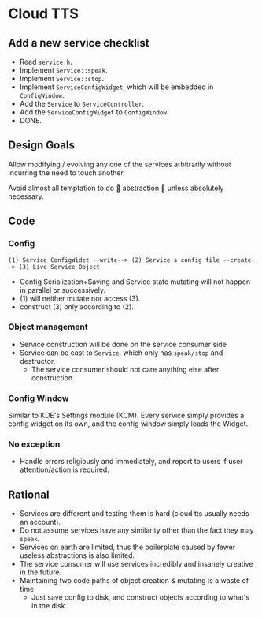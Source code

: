# Cloud TTS

## Add a new service checklist

* Read `service.h`.
* Implement `Service::speak`.
* Implement `Service::stop`.
* Implement `ServiceConfigWidget`, which will be embedded in `ConfigWindow`.
* Add the `Service` to `ServiceController`.
* Add the `ServiceConfigWidget` to `ConfigWindow`.
* DONE.

## Design Goals

Allow modifying / evolving any one of the services arbitrarily without incurring the need to touch another.

Avoid almost all temptation to do 💩 abstraction 💩 unless absolutely necessary.

## Code

### Config

```
(1) Service ConfigWidet --write--> (2) Service's config file --create--> (3) Live Service Object
```

* Config Serialization+Saving and Service state mutating will not happen in parallel or successively.
* (1) will neither mutate nor access (3).
* construct (3) only according to (2).

### Object management

* Service construction will be done on the service consumer side
* Service can be cast to `Service`, which only has `speak/stop` and destructor.
  * The service consumer should not care
  anything else after construction.

### Config Window

Similar to KDE's Settings module (KCM).
Every service simply provides a config widget on its own, and the config window simply loads the Widget.

### No exception

* Handle errors religiously and immediately, and report to users if user attention/action is required.

## Rational

* Services are different and testing them is hard (cloud tts usually needs an account).
* Do not assume services have any similarity other than the fact they may `speak`.
* Services on earth are limited, thus the boilerplate caused by fewer useless abstractions is also limited.
* The service consumer will use services incredibly and insanely creative in the future.
* Maintaining two code paths of object creation & mutating is a waste of time.
	* Just save config to disk, and construct objects according to what's in the disk.